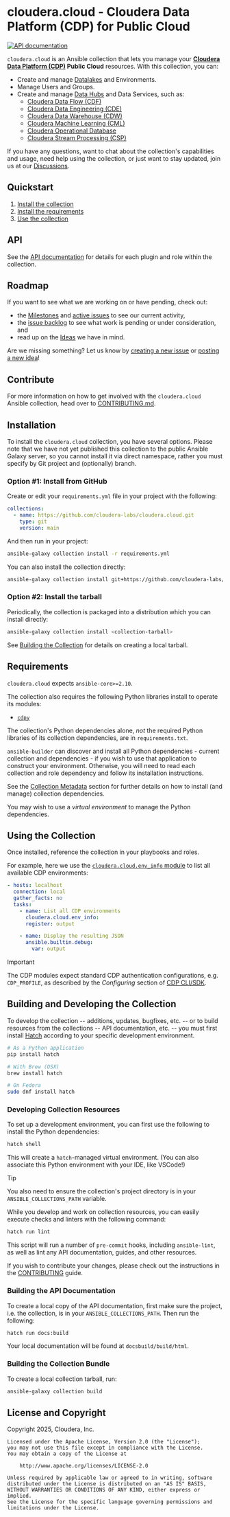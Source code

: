 # cloudera.cloud - Cloudera Data Platform (CDP) for Public Cloud

[![API documentation](https://github.com/cloudera-labs/cloudera.cloud/actions/workflows/publish_docs.yml/badge.svg?branch=main&event=push)](https://github.com/cloudera-labs/cloudera.cloud/actions/workflows/publish_docs.yml)

`cloudera.cloud` is an Ansible collection that lets you manage your **[Cloudera Data Platform (CDP)](https://www.cloudera.com/products/cloudera-data-platform.html) Public Cloud** resources. With this collection, you can:

* Create and manage [Datalakes](https://www.cloudera.com/products/open-data-lakehouse.html) and Environments.
* Manage Users and Groups.
* Create and manage [Data Hubs](https://www.cloudera.com/products/data-hub.html) and Data Services, such as:
  * [Cloudera Data Flow (CDF)](https://www.cloudera.com/products/dataflow.html)
  * [Cloudera Data Engineering (CDE)](https://www.cloudera.com/products/data-engineering.html)
  * [Cloudera Data Warehouse (CDW)](https://www.cloudera.com/products/data-warehouse.html)
  * [Cloudera Machine Learning (CML)](https://www.cloudera.com/products/machine-learning.html)
  * [Cloudera Operational Database](https://www.cloudera.com/products/operational-db.html)
  * [Cloudera Stream Processing (CSP)](https://www.cloudera.com/products/stream-processing.html)

If you have any questions, want to chat about the collection's capabilities and usage, need help using the collection, or just want to stay updated, join us at our [Discussions](https://github.com/cloudera-labs/cloudera.cloud/discussions).

## Quickstart

1. [Install the collection](#installation)
2. [Install the requirements](#requirements)
3. [Use the collection](#using-the-collection)

## API

See the [API documentation](https://cloudera-labs.github.io/cloudera.cloud/) for details for each plugin and role within the collection.

## Roadmap

If you want to see what we are working on or have pending, check out:

*  the [Milestones](https://github.com/cloudera-labs/cloudera.cloud/milestones) and [active issues](https://github.com/cloudera-labs/cloudera.cloud/issues?q=is%3Aissue+is%3Aopen+milestone%3A*) to see our current activity,
* the [issue backlog](https://github.com/cloudera-labs/cloudera.cloud/issues?q=is%3Aopen+is%3Aissue+no%3Amilestone) to see what work is pending or under consideration, and
* read up on the [Ideas](https://github.com/cloudera-labs/cloudera.cloud/discussions/categories/ideas) we have in mind.

Are we missing something? Let us know by [creating a new issue](https://github.com/cloudera-labs/cloudera.cloud/issues/new) or [posting a new idea](https://github.com/cloudera-labs/cloudera.cloud/discussions/new?category=ideas)!

## Contribute

For more information on how to get involved with the `cloudera.cloud` Ansible collection, head over to [CONTRIBUTING.md](CONTRIBUTING.md).

## Installation

To install the `cloudera.cloud` collection, you have several options. Please note that we have not yet published this collection to the public Ansible Galaxy server, so you cannot install it via direct namespace, rather you must specify by Git project and (optionally) branch.

### Option #1: Install from GitHub

Create or edit your `requirements.yml` file in your project with the
following:

```yaml
collections:
  - name: https://github.com/cloudera-labs/cloudera.cloud.git
    type: git
    version: main
```

And then run in your project:

```bash
ansible-galaxy collection install -r requirements.yml
```

You can also install the collection directly:

```bash
ansible-galaxy collection install git+https://github.com/cloudera-labs/cloudera.cloud.git@main
```

### Option #2: Install the tarball

Periodically, the collection is packaged into a distribution which you can
install directly:

```bash
ansible-galaxy collection install <collection-tarball>
```

See [Building the Collection](#building-the-collection) for details on creating a local tarball.

## Requirements

`cloudera.cloud` expects `ansible-core>=2.10`.

The collection also requires the following Python libraries install to operate its modules:

  * [`cdpy`](https://github.com/cloudera-labs/cdpy)

The collection's Python dependencies alone, _not_ the required Python libraries of its collection dependencies, are in `requirements.txt`.

`ansible-builder` can discover and install all Python dependencies - current collection and dependencies - if you wish to use that application to construct your environment. Otherwise, you will need to read each collection and role dependency and follow its installation instructions.

See the [Collection Metadata](https://ansible.readthedocs.io/projects/builder/en/latest/collection_metadata/) section for further details on how to install (and manage) collection dependencies.

You may wish to use a _virtual environment_ to manage the Python dependencies.

## Using the Collection

Once installed, reference the collection in your playbooks and roles.

For example, here we use the
[`cloudera.cloud.env_info` module](https://cloudera-labs.github.io/cloudera.cloud/env_info_module.html) to list all available CDP environments:

```yaml
- hosts: localhost
  connection: local
  gather_facts: no
  tasks:
    - name: List all CDP environments
      cloudera.cloud.env_info:
      register: output

    - name: Display the resulting JSON
      ansible.builtin.debug:
        var: output
```
> [!IMPORTANT]
> The CDP modules expect standard CDP authentication configurations, e.g. `CDP_PROFILE`, as described by the *Configuring* section of [CDP CLI/SDK](https://github.com/cloudera/cdpcli#configuring).

## Building and Developing the Collection

To develop the collection -- additions, updates, bugfixes, etc. -- or to build resources from the collections -- API documentation, etc. -- you must first install [Hatch](https://hatch.pypa.io/latest/) according to your specific development environment.

```bash
# As a Python application
pip install hatch

# With Brew (OSX)
brew install hatch

# On Fedora
sudo dnf install hatch
```

### Developing Collection Resources

To set up a development environment, you can first use the following to install the Python dependencies:

```bash
hatch shell
```

This will create a `hatch`-managed virtual environment. (You can also associate this Python environment with your IDE, like VSCode!)

> [!TIP]
> You also need to ensure the collection's project directory is in your `ANSIBLE_COLLECTIONS_PATH` variable.

While you develop and work on collection resources, you can easily execute checks and linters with the following command:

```bash
hatch run lint
```

This script will run a number of `pre-commit` hooks, including `ansible-lint`, as well as lint any API documentation, guides, and other resources.

If you wish to contribute your changes, please check out the instructions in the [CONTRIBUTING](./CONTRIBUTING.md) guide.

### Building the API Documentation

To create a local copy of the API documentation, first make sure the project, i.e. the collection, is in your `ANSIBLE_COLLECTIONS_PATH`. Then run the following:

```bash
hatch run docs:build
```

Your local documentation will be found at `docsbuild/build/html`.


### Building the Collection Bundle

To create a local collection tarball, run:

```bash
ansible-galaxy collection build
```

## License and Copyright

Copyright 2025, Cloudera, Inc.

```
Licensed under the Apache License, Version 2.0 (the "License");
you may not use this file except in compliance with the License.
You may obtain a copy of the License at

    http://www.apache.org/licenses/LICENSE-2.0

Unless required by applicable law or agreed to in writing, software
distributed under the License is distributed on an "AS IS" BASIS,
WITHOUT WARRANTIES OR CONDITIONS OF ANY KIND, either express or implied.
See the License for the specific language governing permissions and
limitations under the License.
```
